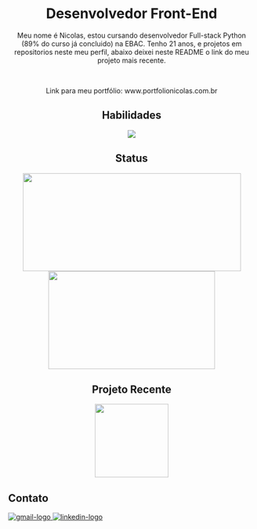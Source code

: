 <div align="center">
  <h1>Desenvolvedor Front-End</h1>
    <p>
      Meu nome é Nicolas, estou cursando desenvolvedor Full-stack Python (89% do curso já concluido) na EBAC. Tenho 21 anos, e projetos em repositorios neste meu perfil, abaixo 
      deixei neste README o link do meu projeto mais recente.
    </p> 
    <br />
    <p>
      Link para meu portfólio: 
      <a>www.portfolionicolas.com.br</a>
    </p> 
</div>
  
<div align="center">
  <h2>Habilidades</h2>
  <img src="https://skillicons.dev/icons?i=react,vue,typescript,jest,cypress" />
</div>

<div align="center" >
  <h2>Status</h2>
    <img src="https://github-readme-stats.vercel.app/api?username=nicolasoliveiramor&show_icons=true&theme=merko" height="200" width="445"/>
    <img src="https://github-readme-stats.vercel.app/api/top-langs/?username=nicolasoliveiramor&layout=compact&theme=merko" height="200" width="340"/>
</div>
  
<div align="center">
  <h2>Projeto Recente</h2>
  <a href="https://github.com/nicolasoliveiramor/my_portfolio.git">
    <img src="https://github-readme-stats.vercel.app/api/pin/?username=nicolasoliveiramor&repo=my_portfolio&theme=merko" height="150"/>
  </a>
</div> 
  
<div align="left">
  <h2>Contato</h2>
  <a href="https://mail.google.com/mail/nicolasoliveiramor05@gmail.com" target="_blank">
    <img src="https://skillicons.dev/icons?i=gmail" alt="gmail-logo" />
  </a>
  <a href="https://www.linkedin.com/in/nicolas-oliveira-mor-1397912ab" target="_blank">
    <img src="https://skillicons.dev/icons?i=linkedin" alt="linkedin-logo" />
  </a>
</div>

